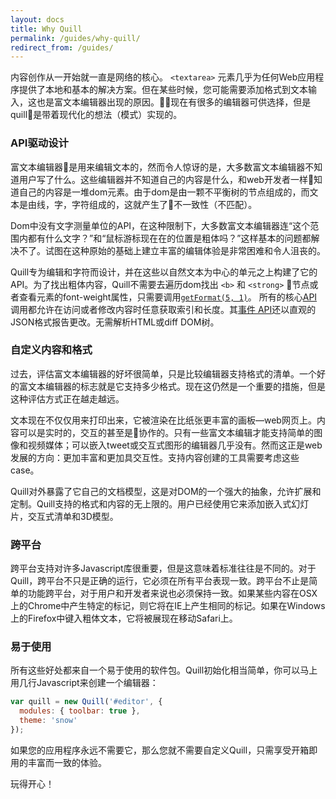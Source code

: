 ```yaml
---
layout: docs
title: Why Quill
permalink: /guides/why-quill/
redirect_from: /guides/
---
```


内容创作从一开始就一直是网络的核心。 `<textarea>` 元素几乎为任何Web应用程序提供了本地和基本的解决方案。但在某些时候，您可能需要添加格式到文本输入，这也是富文本编辑器出现的原因。现在有很多的编辑器可供选择，但是quill是带着现代化的想法（模式）实现的。


### API驱动设计

富文本编辑器是用来编辑文本的，然而令人惊讶的是，大多数富文本编辑器不知道用户写了什么。这些编辑器并不知道自己的内容是什么，和web开发者一样知道自己的内容是一堆dom元素。由于dom是由一颗不平衡树的节点组成的，而文本是由线，字，字符组成的，这就产生了不一致性（不匹配）。

Dom中没有文字测量单位的API，在这种限制下，大多数富文本编辑器连“这个范围内都有什么文字？”和“鼠标游标现在在的位置是粗体吗？”这样基本的问题都解决不了。试图在这种原始的基础上建立丰富的编辑体验是非常困难和令人沮丧的。

Quill专为编辑和字符而设计，并在这些以自然文本为中心的单元之上构建了它的API。为了找出粗体内容，Quill不需要去遍历dom找出 `<b>` 和 `<strong>` 节点或者查看元素的font-weight属性，只需要调用[`getFormat(5, 1)`](/docs/api/#getformat)。 所有的核心[API](/docs/api/) 调用都允许在访问或者修改内容时任意获取索引和长度。其[事件 API](/docs/api/#events)还以直观的JSON格式报告更改。无需解析HTML或diff DOM树。


### 自定义内容和格式

过去，评估富文本编辑器的好坏很简单，只是比较编辑器支持格式的清单。一个好的富文本编辑器的标志就是它支持多少格式。现在这仍然是一个重要的措施，但是这种评估方式正在越走越远。

文本现在不仅仅用来打印出来，它被渲染在比纸张更丰富的画板&mdash;web网页上。内容可以是实时的，交互的甚至是协作的。只有一些富文本编辑才能支持简单的图像和视频媒体；可以嵌入tweet或交互式图形的编辑器几乎没有。然而这正是web发展的方向：更加丰富和更加具交互性。支持内容创建的工具需要考虑这些case。

Quill对外暴露了它自己的文档模型，这是对DOM的一个强大的抽象，允许扩展和定制。Quill支持的格式和内容的无上限的。用户已经使用它来添加嵌入式幻灯片，交互式清单和3D模型。


### 跨平台

跨平台支持对许多Javascript库很重要，但是这意味着标准往往是不同的。对于Quill，跨平台不只是正确的运行，它必须在所有平台表现一致。跨平台不止是简单的功能跨平台，对于用户和开发者来说也必须保持一致。如果某些内容在OSX上的Chrome中产生特定的标记，则它将在IE上产生相同的标记。如果在Windows上的Firefox中键入粗体文本，它将被展现在移动Safari上。


### 易于使用

所有这些好处都来自一个易于使用的软件包。Quill初始化相当简单，你可以马上用几行Javascript来创建一个编辑器：

```js
var quill = new Quill('#editor', {
  modules: { toolbar: true },
  theme: 'snow'
});
```

如果您的应用程序永远不需要它，那么您就不需要自定义Quill，只需享受开箱即用的丰富而一致的体验。

玩得开心！

